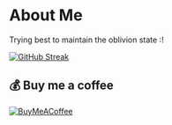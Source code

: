 # About Me
Trying best to maintain the oblivion state :!

[![GitHub Streak](https://nirzak-streak-stats.vercel.app?user=vishdadhich092004&theme=dark&hide_border=true&mode=weekly)](https://git.io/streak-stats)
  ## 💰 Buy me a coffee
  [![BuyMeACoffee](https://img.shields.io/badge/Buy%20Me%20a%20Coffee-ffdd00?style=for-the-badge&logo=buy-me-a-coffee&logoColor=black)](https://buymeacoffee.com/vishdadhich) 

